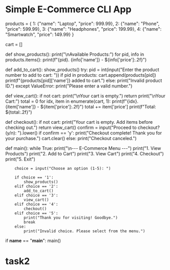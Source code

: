 # Simple E-Commerce CLI App

products = {
    1: {"name": "Laptop", "price": 999.99},
    2: {"name": "Phone", "price": 599.99},
    3: {"name": "Headphones", "price": 199.99},
    4: {"name": "Smartwatch", "price": 149.99}
}

cart = []

def show_products():
    print("\nAvailable Products:")
    for pid, info in products.items():
        print(f"{pid}. {info['name']} - ${info['price']:.2f}")

def add_to_cart():
    show_products()
    try:
        pid = int(input("Enter the product number to add to cart: "))
        if pid in products:
            cart.append(products[pid])
            print(f"{products[pid]['name']} added to cart.")
        else:
            print("Invalid product ID.")
    except ValueError:
        print("Please enter a valid number.")

def view_cart():
    if not cart:
        print("\nYour cart is empty.")
        return
    print("\nYour Cart:")
    total = 0
    for idx, item in enumerate(cart, 1):
        print(f"{idx}. {item['name']} - ${item['price']:.2f}")
        total += item['price']
    print(f"Total: ${total:.2f}")

def checkout():
    if not cart:
        print("Your cart is empty. Add items before checking out.")
        return
    view_cart()
    confirm = input("Proceed to checkout? (y/n): ").lower()
    if confirm == 'y':
        print("Checkout complete! Thank you for your purchase.")
        cart.clear()
    else:
        print("Checkout canceled.")

def main():
    while True:
        print("\n--- E-Commerce Menu ---")
        print("1. View Products")
        print("2. Add to Cart")
        print("3. View Cart")
        print("4. Checkout")
        print("5. Exit")

        choice = input("Choose an option (1-5): ")

        if choice == '1':
            show_products()
        elif choice == '2':
            add_to_cart()
        elif choice == '3':
            view_cart()
        elif choice == '4':
            checkout()
        elif choice == '5':
            print("Thank you for visiting! Goodbye.")
            break
        else:
            print("Invalid choice. Please select from the menu.")

if __name__ == "__main__":
    main()
# task2
